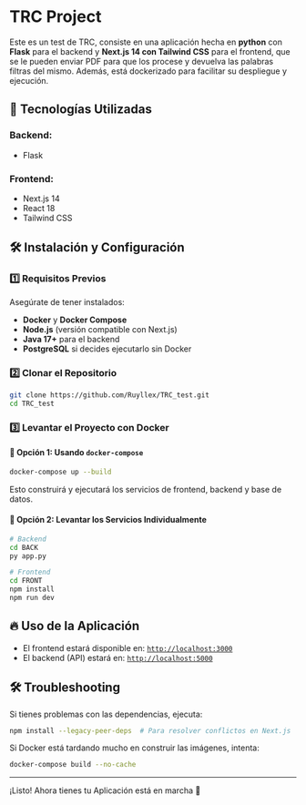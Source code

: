 # TRC Project

Este es un test de TRC, consiste en una aplicación hecha en **python** con **Flask** para el backend y **Next.js 14 con Tailwind CSS** para el frontend, que se le pueden enviar PDF para que los procese y devuelva las palabras filtras del mismo. Además, está dockerizado para facilitar su despliegue y ejecución.

## 🚀 Tecnologías Utilizadas

### Backend:
- Flask

### Frontend:
- Next.js 14
- React 18
- Tailwind CSS

## 🛠️ Instalación y Configuración

### 1️⃣ Requisitos Previos
Asegúrate de tener instalados:
- **Docker** y **Docker Compose**
- **Node.js** (versión compatible con Next.js)
- **Java 17+** para el backend
- **PostgreSQL** si decides ejecutarlo sin Docker

### 2️⃣ Clonar el Repositorio
```sh
git clone https://github.com/Ruyllex/TRC_test.git
cd TRC_test
```

### 3️⃣ Levantar el Proyecto con Docker

#### 🔹 Opción 1: Usando `docker-compose`
```sh
docker-compose up --build
```
Esto construirá y ejecutará los servicios de frontend, backend y base de datos.

#### 🔹 Opción 2: Levantar los Servicios Individualmente
```sh
# Backend
cd BACK
py app.py
```
```sh
# Frontend
cd FRONT
npm install
npm run dev
```

## 🔥 Uso de la Aplicación
- El frontend estará disponible en: [`http://localhost:3000`](http://localhost:3000)
- El backend (API) estará en: [`http://localhost:5000`](http://localhost:5000)

## 🛠️ Troubleshooting
Si tienes problemas con las dependencias, ejecuta:
```sh
npm install --legacy-peer-deps  # Para resolver conflictos en Next.js
```

Si Docker está tardando mucho en construir las imágenes, intenta:
```sh
docker-compose build --no-cache
```

---
¡Listo! Ahora tienes tu Aplicación está en marcha 🚀


